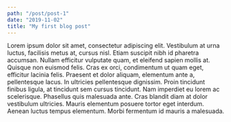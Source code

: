 ```yaml
---
path: "/post/post-1"
date: "2019-11-02"
title: "My first blog post"
---
```

Lorem ipsum dolor sit amet, consectetur adipiscing elit. Vestibulum at urna luctus, facilisis metus at, cursus nisl. Etiam suscipit nibh id pharetra accumsan. Nullam efficitur vulputate quam, et eleifend sapien mollis at. Quisque non euismod felis. Cras ex orci, condimentum ut quam eget, efficitur lacinia felis. Praesent et dolor aliquam, elementum ante a, pellentesque lacus. In ultricies pellentesque dignissim. Proin tincidunt finibus ligula, at tincidunt sem cursus tincidunt. Nam imperdiet eu lorem ac scelerisque. Phasellus quis malesuada ante. Cras blandit diam at dolor vestibulum ultricies. Mauris elementum posuere tortor eget interdum. Aenean luctus tempus elementum. Morbi fermentum id mauris a malesuada.
